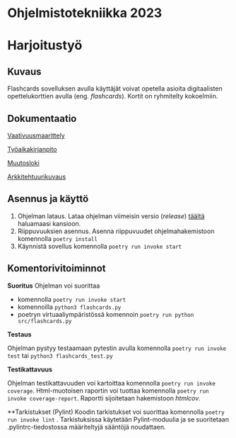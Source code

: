 # Ohjelmistotekniikka 2023

# Harjoitustyö
## Kuvaus
Flashcards sovelluksen avulla käyttäjät voivat opetella asioita digitaalisten opettelukorttien avulla (eng. *flashcards*). Kortit on ryhmitelty kokoelmiin. 



## Dokumentaatio
[Vaativuusmaarittely](https://github.com/platipus82/ot-harjoitustyo/blob/main/dokumentaatio/vaatimusmaarittely.md)

[Työaikakirjanpito](https://github.com/platipus82/ot-harjoitustyo/blob/main/dokumentaatio/tyoaikakirjanpito.md)

[Muutosloki](https://github.com/platipus82/ot-harjoitustyo/blob/main/dokumentaatio/changelog.md)

[Arkkitehtuurikuvaus](https://github.com/platipus82/ot-harjoitustyo/blob/main/dokumentaatio/arkkitehtuuri.MD)

## Asennus ja käyttö
1. Ohjelman lataus. Lataa ohjelman viimeisin versio (_release_) [täältä](https://github.com/platipus82/ot-harjoitustyo/releases/tag/viikko5) haluamaasi kansioon.
2. Riippuvuuksien asennus. Asenna riippuvuudet ohjelmahakemistoon komennolla `poetry install`
3. Käynnistä sovellus komennolla `poetry run invoke start`


## Komentorivitoiminnot
**Suoritus**
Ohjelman voi suorittaa 
- komennolla `poetry run invoke start` 
- komennoilla `python3 flashcards.py` 
- poetryn virtuaaliympäristössä komennoin `poetry run python src/flashcards.py`



**Testaus**

Ohjelman pystyy testaamaan pytestin avulla komennolla `poetry run invoke test` tai `python3 flashcards_test.py`


**Testikattavuus**

Ohjelman testikattavuuden voi kartoittaa komennolla `poetry run invoke coverage`. Html-muotoisen raportin voi tuottaa komennolla `poetry run invoke coverage-report`. Raportti sijoitetaan hakemistoon _htmlcov_.

**Tarkistukset (Pylint)
Koodin tarkistukset voi suorittaa komennolla `poetry run invoke lint` . Tarkistuksissa käytetään Pylint-moduulia ja se suoritetaan .pylintrc-tiedostossa määriteltyjä sääntöjä noudattaen.
